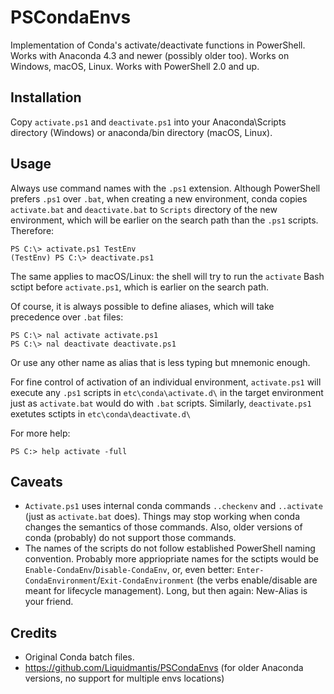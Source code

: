 # PSCondaEnvs

Implementation of Conda's activate/deactivate functions in PowerShell.
Works with Anaconda 4.3 and newer (possibly older too).
Works on Windows, macOS, Linux.
Works with PowerShell 2.0 and up.

## Installation

Copy `activate.ps1` and `deactivate.ps1` into your Anaconda\Scripts directory (Windows) or anaconda/bin directory (macOS, Linux).

## Usage

Always use command names with the `.ps1` extension. 
Although PowerShell prefers `.ps1` over `.bat`, when creating a new environment, conda copies `activate.bat` and `deactivate.bat` to `Scripts` directory of the new environment, which will be earlier on the search path than the `.ps1` scripts. Therefore: 
```
PS C:\> activate.ps1 TestEnv
(TestEnv) PS C:\> deactivate.ps1
```
The same applies to macOS/Linux: the shell will try to run the `activate` Bash sctipt before `activate.ps1`, which is earlier on the search path.

Of course, it is always possible to define aliases, which will take precedence over `.bat` files:
```
PS C:\> nal activate activate.ps1
PS C:\> nal deactivate deactivate.ps1
```
Or use any other name as alias that is less typing but mnemonic enough.

For fine control of activation of an individual environment, `activate.ps1` will execute any `.ps1` scripts in `etc\conda\activate.d\` in the target environment just as `activate.bat` would do with `.bat` scripts.
Similarly, `deactivate.ps1` exetutes sctipts in `etc\conda\deactivate.d\`

For more help:
```
PS C:> help activate -full
```

## Caveats

* `Activate.ps1` uses internal conda commands `..checkenv` and `..activate` (just as `activate.bat` does). Things may stop working when conda changes the semantics of those commands. Also, older versions of conda (probably) do not support those commands.
* The names of the scripts do not follow established PowerShell naming convention. Probably more appriopriate names for the sctipts would be `Enable-CondaEnv`/`Disable-CondaEnv`, or, even better: `Enter-CondaEnvironment`/`Exit-CondaEnvironment` (the verbs enable/disable are meant for lifecycle management). Long, but then again: New-Alias is your friend.

## Credits

* Original Conda batch files.
* <https://github.com/Liquidmantis/PSCondaEnvs> (for older Anaconda versions, no support for multiple envs locations)
